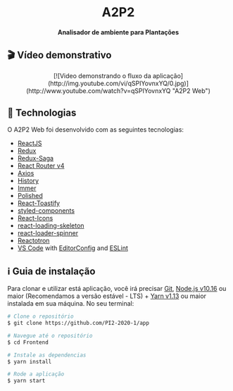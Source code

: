 <h1 align="center">
    A2P2
</h1>

<h4 align="center">
  Analisador de ambiente para Plantações
</h4>

## :clapper: Vídeo demonstrativo

<div align="center">
[![Video demonstrando o fluxo da aplicação](http://img.youtube.com/vi/qSPIYovnxYQ/0.jpg)](http://www.youtube.com/watch?v=qSPIYovnxYQ "A2P2 Web")
</div>

## :rocket: Technologias

O A2P2 Web foi desenvolvido com as seguintes tecnologias:

-  [ReactJS](https://reactjs.org/)
-  [Redux](https://redux.js.org/)
-  [Redux-Saga](https://redux-saga.js.org/)
-  [React Router v4](https://github.com/ReactTraining/react-router)
-  [Axios](https://github.com/axios/axios)
-  [History](https://www.npmjs.com/package/history)
-  [Immer](https://github.com/immerjs/immer)
-  [Polished](https://polished.js.org/)
-  [React-Toastify](https://fkhadra.github.io/react-toastify/)
-  [styled-components](https://www.styled-components.com/)
-  [React-Icons](https://react-icons.netlify.com/)
-  [react-loading-skeleton](https://github.com/dvtng/react-loading-skeleton)
-  [react-loader-spinner](https://github.com/mhnpd/react-loader-spinner)
-  [Reactotron](https://infinite.red/reactotron)
-  [VS Code][vc] with [EditorConfig][vceditconfig] and [ESLint][vceslint]

## :information_source: Guia de instalação

Para clonar e utilizar está aplicação, você irá precisar [Git](https://git-scm.com), [Node.js v10.16][nodejs] ou maior (Recomendamos a versão estável - LTS) + [Yarn v1.13][yarn] ou maior instalada em sua máquina. No seu terminal:

```bash
# Clone o repositório
$ git clone https://github.com/PI2-2020-1/app

# Navegue até o repositório
$ cd Frontend

# Instale as dependencias
$ yarn install

# Rode a aplicação
$ yarn start
```
[nodejs]: https://nodejs.org/
[yarn]: https://yarnpkg.com/
[vc]: https://code.visualstudio.com/
[vceditconfig]: https://marketplace.visualstudio.com/items?itemName=EditorConfig.EditorConfig
[vceslint]: https://marketplace.visualstudio.com/items?itemName=dbaeumer.vscode-eslint